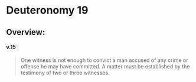 # Deuteronomy 19

## Overview:


#### v.15
>One witness is not enough to convict a man accused of any crime or offense he may have committed. A matter must be established by the testimony of two or three witnesses.




